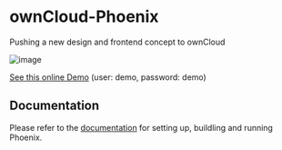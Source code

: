 # ownCloud-Phoenix

Pushing a new design and frontend concept to ownCloud

![image](https://user-images.githubusercontent.com/25989331/63966638-fd4e0080-ca9b-11e9-931a-8dd9bf3ba82f.png)

[See this online Demo](https://phoenix.owncloud.com) (user: demo, password: demo)

## Documentation

Please refer to the [documentation](https://owncloud.github.io/ocis/getting-started/) for setting up, buildling and running Phoenix.

